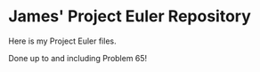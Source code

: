 # James' Project Euler Repository
Here is my Project Euler files.

Done up to and including Problem 65!